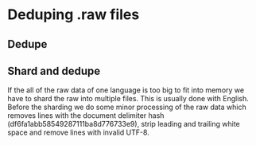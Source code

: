 # Deduping .raw files

## Dedupe


## Shard and dedupe

If the all of the raw data of one language is too big to fit into memory we have to shard the raw into multiple files. This is usually done with English.
Before the sharding we do some minor processing of the raw data which removes lines with the document delimiter hash (df6fa1abb58549287111ba8d776733e9), 
strip leading and trailing white space and remove lines with invalid UTF-8.
